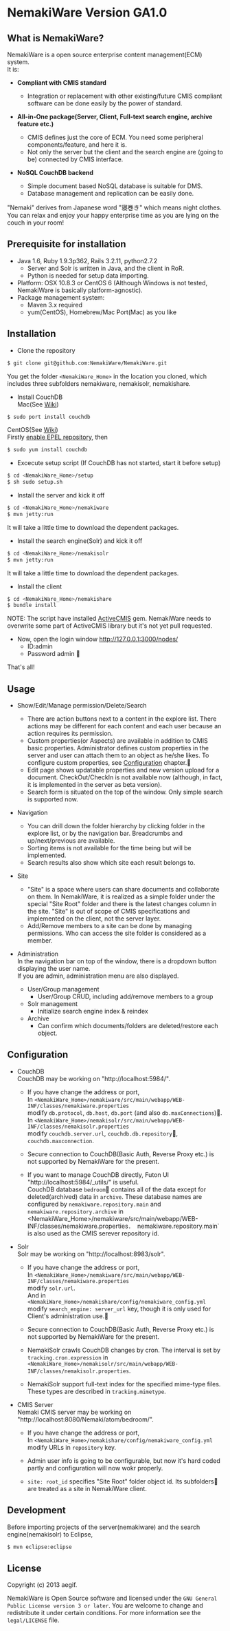 NemakiWare Version GA1.0
======================

What is NemakiWare?
------

NemakiWare is a open source enterprise content management(ECM) system.  
It is:  
* **Compliant with CMIS standard**
    * Integration or replacement with other existing/future CMIS compliant software can be done easily by the power of standard.


* **All-in-One package(Server, Client, Full-text search engine, archive feature etc.)**
    * CMIS defines just the core of ECM. You need some peripheral components/feature, and here it is.
    * Not only the server but the client and the search engine are (going to be) connected by CMIS interface.


* **NoSQL CouchDB backend**
    * Simple document based NoSQL database is suitable for DMS.
    * Database management and replication can be easily done.


"Nemaki" derives from Japanese word "寝巻き" which means night clothes.  
You can relax and enjoy your happy enterprise time as you are lying on the couch in your room!


Prerequisite for installation
------
* Java 1.6, Ruby 1.9.3p362, Rails 3.2.11, python2.7.2
  * Server and Solr is written in Java, and the client in RoR.
  * Python is needed for setup data importing.
* Platform: OSX 10.8.3 or CentOS 6 (Although Windows is not tested, NemakiWare is basically platform-agnostic).
* Package management system:
    * Maven 3.x required
    * yum(CentOS), Homebrew/Mac Port(Mac) as you like

Installation
------
* Clone the repository
```sh
$ git clone git@github.com:NemakiWare/NemakiWare.git
```
You get the folder `<NemakiWare_Home>` in the location you cloned, which includes three subfolders nemakiware, nemakisolr, nemakishare.

* Install CouchDB  
Mac(See [Wiki](http://wiki.apache.org/couchdb/Installing_on_OSX))
```sh
$ sudo port install couchdb
```
CentOS(See [Wiki](http://wiki.apache.org/couchdb/Installing_on_RHEL5))  
Firstly [enable EPEL repository](http://wiki.apache.org/couchdb/Installing_on_RHEL5), then
```sh
$ sudo yum install couchdb
```

* Excecute setup script (If CouchDB has not started, start it before setup)
```sh
$ cd <NemakiWare_Home>/setup
$ sh sudo setup.sh
```

* Install the server and kick it off
```sh
$ cd <NemakiWare_Home>/nemakiware
$ mvn jetty:run
```
It will take a little time to download the dependent packages.

* Install the search engine(Solr) and kick it off
```sh
$ cd <NemakiWare_Home>/nemakisolr
$ mvn jetty:run
```
It will take a little time to download the dependent packages.  

* Install the client
```sh
$ cd <NemakiWare_Home>/nemakishare
$ bundle install
```

NOTE: The script have installed [ActiveCMIS](https://github.com/xaop/activecmis) gem.
NemakiWare needs to overwrite some part of ActiveCMIS library but it's not yet pull requested.  

* Now, open the login  window
    http://127.0.0.1:3000/nodes/
    * ID:admin
    * Password admin


That's all!


Usage
----------
* Show/Edit/Manage permission/Delete/Search
  * There are action buttons next to a content in the explore list. There actions may be different for each content and each user because an action requires its permission.  
  * Custom properties(or Aspects) are available in addition to CMIS basic properties. Administrator defines custom properties in the server and user can attach them to an object as he/she likes. To configure custom properties, see [Configuration](https://github.com/NemakiWare/NemakiWare/wiki/_preview#configuration) chapter.
  * Edit page shows updatable properties and new version upload for a document. CheckOut/CheckIn is not available now (although, in fact, it is implemented in the server as beta version). 
  * Search form is situated on the top of the window. Only simple search is supported now. 

* Navigation
  * You can drill down the folder hierarchy by clicking folder in the explore list, or by the navigation bar. Breadcrumbs and up/next/previous are available.
  * Sorting items is not available for the time being but will be implemented.
  * Search results also show which site each result belongs to.

* Site
  * "Site" is a space where users can share documents and collaborate on them. In NemakiWare, it is realized as a simple folder under the special "Site Root" folder and there is the latest changes column in the site. "Site" is out of scope of CMIS specifications and implemented on the client, not the server layer.  
  * Add/Remove members to a site can be done by managing permissions. Who can access the site folder is considered as a member.

* Administration  
  In the navigation bar on top of the window, there is a dropdown button displaying the user name.  
  If you are admin, administration menu are also displayed.
    * User/Group management
      * User/Group CRUD, including add/remove members to a group
    * Solr management
      * Initialize search engine index & reindex
    * Archive
      * Can confirm which documents/folders are deleted/restore each object.

Configuration
----------
* CouchDB  
  CouchDB may be working on "http://localhost:5984/".  

  * If you have change the address or port,  
   In `<NemakiWare_Home>/nemakiware/src/main/webapp/WEB-INF/classes/nemakiware.properties`  
  modify `db.protocol`, `db.host`, `db.port` (and also `db.maxConnections`).  
   In `<NemakiWare_Home>/nemakisolr/src/main/webapp/WEB-INF/classes/nemakisolr.properties`  
  modify `couchdb.server.url`, `couchdb.db.repository`, `couchdb.maxconnection`.

  * Secure connection to CouchDB(Basic Auth, Reverse Proxy etc.) is not supported by NemakiWare for the present.  
  * If you want to manage CouchDB directly, Futon UI "http://localhost:5984/_utils/" is useful.  
  CouchDB database `bedroom` contains all of the data except for deleted(archived) data in `archive`.
  These database names are configured by `nemakiware.repository.main` and `nemakiware.repository.archive` in <NemakiWare_Home>/nemakiware/src/main/webapp/WEB-INF/classes/nemakiware.properties`.  `nemakiware.repository.main` is also used as the CMIS serever repository id.

* Solr  
  Solr may be working on "http://localhost:8983/solr".  
  *  If you have change the address or port,  
    In `<NemakiWare_Home>/nemakiware/src/main/webapp/WEB-INF/classes/nemakiware.properties`  
  modify `solr.url`.  
    And in `<NemakiWare_Home>/nemakishare/config/nemakiware_config.yml`  
  modify `search_engine: server_url` key, though it is only used for Client's administration use.  

  * Secure connection to CouchDB(Basic Auth, Reverse Proxy etc.) is not supported by NemakiWare for the present.  

  * NemakiSolr crawls CouchDB changes by cron. The interval is set by `tracking.cron.expression` in `<NemakiWare_Home>/nemakisolr/src/main/webapp/WEB-INF/classes/nemakisolr.properties`.   

  * NemakiSolr support full-text index for the specified mime-type files. These types are described in `tracking.mimetype`.

* CMIS Server  
  Nemaki CMIS server may be working on "http://localhost:8080/Nemaki/atom/bedroom/".  
  *  If you have change the address or port,  
  In `<NemakiWare_Home>/nemakishare/config/nemakiware_config.yml`  
  modify URLs in `repository` key. 

  * Admin user info is going to be configurable, but now it's hard coded partly and configuration will now wokr properly.
  
  * `site: root_id` specifies "Site Root" folder object id. Its subfolders are treated as a site in NemakiWare client.


Development
----------
Before importing projects of the server(nemakiware) and the search engine(nemakisolr) to Eclipse,
```sh
$ mvn eclipse:eclipse
```


License
----------
Copyright (c) 2013 aegif.

NemakiWare is Open Source software and licensed under the `GNU General Public License version 3 or later`. You are welcome to change and redistribute it under certain conditions. For more information see the `legal/LICENSE` file.